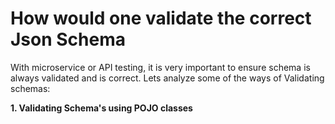 # How would one validate the correct Json Schema

With microservice or API testing, it is very important to ensure schema is always validated and is correct. Lets analyze some of the ways of Validating schemas:

**1. Validating Schema's using POJO classes**
